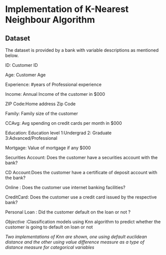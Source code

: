 # Implementation of K-Nearest Neighbour Algorithm

## Dataset
The dataset is provided by a bank with variable descriptions as mentioned below. 

ID: Customer ID

Age: Customer Age

Experience: #years of Professional experience

Income: Annual Income of the customer in $000

ZIP Code:Home address Zip Code

Family: Family size of the customer 

CCAvg: Avg spending on credit cards per month in $000

Education: Education level 1:Undergrad 2: Graduate 3:Advanced/Professional 

Mortgage: Value of mortgage if any $000

Securities Account: Does the customer have a securities account with the bank?

CD Account:Does the customer have a certificate of deposit account with the bank?

Online : Does the customer use internet banking facilities?

CreditCard: Does the customer use a credit card issued by the respective bank?

Personal Loan : Did the customer default on the loan or not ?
 
 
 
 
 
 
 
 
 
 *Objective* :Classification models using Knn algorithm to predict whether the customer is going to default on loan or not

  *Two implementations of Knn are shown, one using default euclidean distance and the other using value difference measure as a type of      distance measure for categorical variables*




 

